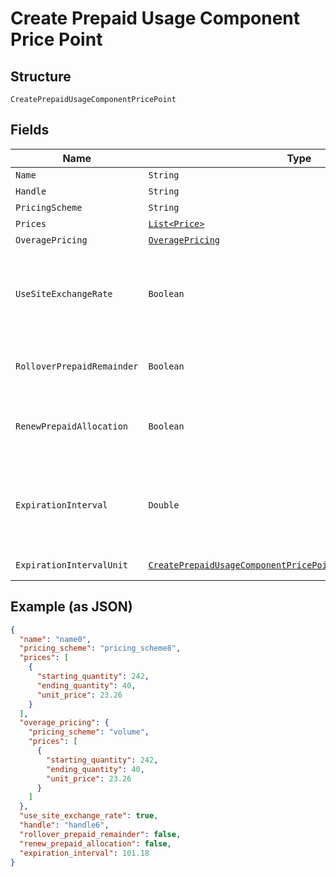
# Create Prepaid Usage Component Price Point

## Structure

`CreatePrepaidUsageComponentPricePoint`

## Fields

| Name | Type | Tags | Description | Getter | Setter |
|  --- | --- | --- | --- | --- | --- |
| `Name` | `String` | Required | - | String getName() | setName(String name) |
| `Handle` | `String` | Optional | - | String getHandle() | setHandle(String handle) |
| `PricingScheme` | `String` | Required | - | String getPricingScheme() | setPricingScheme(String pricingScheme) |
| `Prices` | [`List<Price>`](../../doc/models/price.md) | Required | - | List<Price> getPrices() | setPrices(List<Price> prices) |
| `OveragePricing` | [`OveragePricing`](../../doc/models/overage-pricing.md) | Required | - | OveragePricing getOveragePricing() | setOveragePricing(OveragePricing overagePricing) |
| `UseSiteExchangeRate` | `Boolean` | Optional | Whether to use the site level exchange rate or define your own prices for each currency if you have multiple currencies defined on the site.<br>**Default**: `true` | Boolean getUseSiteExchangeRate() | setUseSiteExchangeRate(Boolean useSiteExchangeRate) |
| `RolloverPrepaidRemainder` | `Boolean` | Optional | Boolean which controls whether or not remaining units should be rolled over to the next period | Boolean getRolloverPrepaidRemainder() | setRolloverPrepaidRemainder(Boolean rolloverPrepaidRemainder) |
| `RenewPrepaidAllocation` | `Boolean` | Optional | Boolean which controls whether or not the allocated quantity should be renewed at the beginning of each period | Boolean getRenewPrepaidAllocation() | setRenewPrepaidAllocation(Boolean renewPrepaidAllocation) |
| `ExpirationInterval` | `Double` | Optional | (only for prepaid usage components where rollover_prepaid_remainder is true) The number of `expiration_interval_unit`s after which rollover amounts should expire | Double getExpirationInterval() | setExpirationInterval(Double expirationInterval) |
| `ExpirationIntervalUnit` | [`CreatePrepaidUsageComponentPricePointExpirationIntervalUnit`](../../doc/models/containers/create-prepaid-usage-component-price-point-expiration-interval-unit.md) | Optional | This is a container for one-of cases. | CreatePrepaidUsageComponentPricePointExpirationIntervalUnit getExpirationIntervalUnit() | setExpirationIntervalUnit(CreatePrepaidUsageComponentPricePointExpirationIntervalUnit expirationIntervalUnit) |

## Example (as JSON)

```json
{
  "name": "name0",
  "pricing_scheme": "pricing_scheme8",
  "prices": [
    {
      "starting_quantity": 242,
      "ending_quantity": 40,
      "unit_price": 23.26
    }
  ],
  "overage_pricing": {
    "pricing_scheme": "volume",
    "prices": [
      {
        "starting_quantity": 242,
        "ending_quantity": 40,
        "unit_price": 23.26
      }
    ]
  },
  "use_site_exchange_rate": true,
  "handle": "handle6",
  "rollover_prepaid_remainder": false,
  "renew_prepaid_allocation": false,
  "expiration_interval": 101.18
}
```


